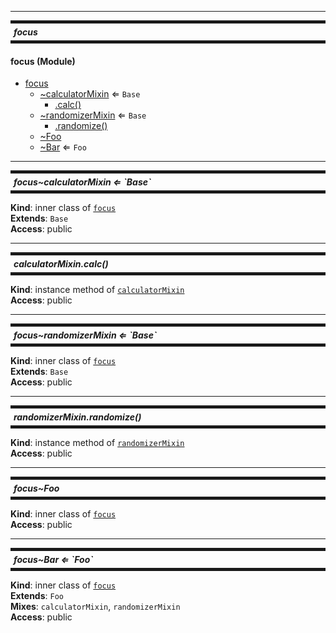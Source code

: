 
<hr/>

<a name="module_focus" id="module_focus"></a>

<h5 style="margin: 10px 0px; border-width: 5px 0px; padding: 5px; border-style: solid;">
    focus</h5>



<h4>focus (Module)</h4>


* [focus](#module_focus)
    * [~calculatorMixin](#module_focus..calculatorMixin) ⇐ `Base`
        * [.calc()](#module_focus..calculatorMixin+calc)
    * [~randomizerMixin](#module_focus..randomizerMixin) ⇐ `Base`
        * [.randomize()](#module_focus..randomizerMixin+randomize)
    * [~Foo](#module_focus..Foo)
    * [~Bar](#module_focus..Bar) ⇐ `Foo`


<hr/>

<a name="module_focus..calculatorMixin" id="module_focus..calculatorMixin"></a>

<h5 style="margin: 10px 0px; border-width: 5px 0px; padding: 5px; border-style: solid;">
    focus~calculatorMixin ⇐ `Base`</h5>



**Kind**: inner class of [`focus`](#module_focus)  
**Extends**: `Base`  
**Access**: public  

<hr/>

<a name="module_focus..calculatorMixin+calc" id="module_focus..calculatorMixin+calc"></a>

<h5 style="margin: 10px 0px; border-width: 5px 0px; padding: 5px; border-style: solid;">
    calculatorMixin.calc()</h5>



**Kind**: instance method of [`calculatorMixin`](#module_focus..calculatorMixin)  
**Access**: public  

<hr/>

<a name="module_focus..randomizerMixin" id="module_focus..randomizerMixin"></a>

<h5 style="margin: 10px 0px; border-width: 5px 0px; padding: 5px; border-style: solid;">
    focus~randomizerMixin ⇐ `Base`</h5>



**Kind**: inner class of [`focus`](#module_focus)  
**Extends**: `Base`  
**Access**: public  

<hr/>

<a name="module_focus..randomizerMixin+randomize" id="module_focus..randomizerMixin+randomize"></a>

<h5 style="margin: 10px 0px; border-width: 5px 0px; padding: 5px; border-style: solid;">
    randomizerMixin.randomize()</h5>



**Kind**: instance method of [`randomizerMixin`](#module_focus..randomizerMixin)  
**Access**: public  

<hr/>

<a name="module_focus..Foo" id="module_focus..Foo"></a>

<h5 style="margin: 10px 0px; border-width: 5px 0px; padding: 5px; border-style: solid;">
    focus~Foo</h5>



**Kind**: inner class of [`focus`](#module_focus)  
**Access**: public  

<hr/>

<a name="module_focus..Bar" id="module_focus..Bar"></a>

<h5 style="margin: 10px 0px; border-width: 5px 0px; padding: 5px; border-style: solid;">
    focus~Bar ⇐ `Foo`</h5>



**Kind**: inner class of [`focus`](#module_focus)  
**Extends**: `Foo`  
**Mixes**: `calculatorMixin`, `randomizerMixin`  
**Access**: public  
